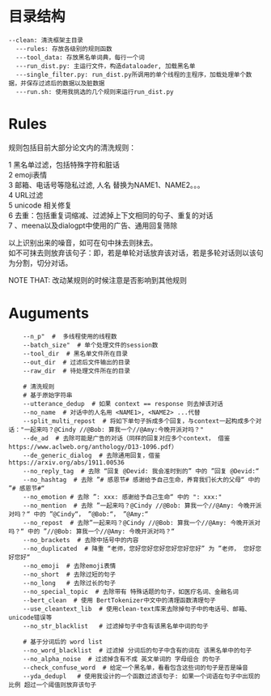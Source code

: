 # 目录结构

    --clean: 清洗框架主目录  
      ---rules: 存放各级别的规则函数   
      ---tool_data: 存放黑名单词典，每行一个词  
      ---run_dist.py: 主运行文件，构造dataloader, 加载黑名单  
      ---single_filter.py: run_dist.py所调用的单个线程的主程序，加载处理单个数据，并保存过滤后的数据以及脏数据  
      ---run.sh: 使用我挑选的几个规则来运行run_dist.py   

# Rules
规则包括目前大部分论文内的清洗规则：  

1 黑名单过滤，包括特殊字符和脏话  
2 emoji表情  
3 邮箱、电话号等隐私过滤, 人名 替换为NAME1、NAME2。。。  
4 URL过滤  
5 unicode 相关修复   
6 去重：包括重复词缩减、过滤掉上下文相同的句子、重复的对话   
7 、meena以及dialogpt中使用的广告、通用回复筛除   

以上识别出来的噪音，如可在句中抹去则抹去。  
如不可抹去则放弃该句子：即，若是单轮对话放弃该对话，若是多轮对话则以该句为分割，切分对话。  
   
NOTE THAT: 改动某规则的时候注意是否影响到其他规则  

# Auguments

        --n_p"  #  多线程使用的线程数
        --batch_size"  # 单个处理文件的session数
        --tool_dir  # 黑名单文件所在目录
        --out_dir  # 过滤后文件输出的目录
        --raw_dir  # 待处理文件所在的目录
        
        # 清洗规则
        # 基于原始字符串
        --utterance_dedup  # 如果 context == response 则去掉该对话
        --no_name  # 对话中的人名用 <NAME1>, <NAME2> ...代替
        --split_multi_repost  # 将如下单句子拆成多个回复，与context一起构成多个对话："一起来吗？@Cindy //@Bob: 算我一个//@Amy:今晚开派对吗？"
        --de_ad  # 去除可能是广告的对话（同样的回复对应多个context， 借鉴 https://www.aclweb.org/anthology/D13-1096.pdf）
        --de_generic_dialog  # 去除通用回复，借鉴 https://arxiv.org/abs/1911.00536
        --no_reply_tag  # 去除 “回复 @Devid: 我会准时到的” 中的 ”回复 @Devid:“
        --no_hashtag  # 去除 ”# 感恩节# 感谢给予自己生命，养育我们长大的父母“ 中的 ”# 感恩节#“
        --no_emotion # 去除 ”: xxx: 感谢给予自己生命“ 中的 ": xxx:"
        --no_mention  # 去除 ”一起来吗？@Cindy //@Bob: 算我一个//@Amy: 今晚开派对吗？“ 中的 ”@Cindy“， ”@Bob:“， ”@Amy:“
        --no_repost  # 去除”一起来吗？@Cindy //@Bob: 算我一个//@Amy: 今晚开派对吗？“ 中的 ”//@Bob: 算我一个//@Amy: 今晚开派对吗？“
        --no_brackets  # 去除中括号中的内容
        --no_duplicated  # 降重 “老师，您好您好您好您好您好您好” 为 ”老师， 您好您好您好“
        --no_emoji  # 去除emoji表情
        --no_short  # 去除过短的句子
        --no_long   # 去除过长的句子
        --no_special_topic  # 去除带有 特殊话题的句子，如医疗名词、金融名词
        --bert_clean  # 使用 BertTokenizer中文中的清理函数清理句子
        --use_cleantext_lib  # 使用clean-text库来去除掉句子中的电话号、邮箱、unicode错误等
        --no_str_blacklist   # 过滤掉句子中含有该黑名单中词的句子
    
        # 基于分词后的 word list
        --no_word_blacklist  # 过滤掉 分词后的句子中含有的词在 该黑名单中的句子
        --no_alpha_noise  # 过滤掉含有不成 英文单词的 字母组合 的句子
        --check_confuse_word  # 给定一个黑名单，看看包含这些词的句子是否是噪音
        --yda_dedupl   # 使用我设计的一个函数过滤该句子: 如果一个词语在句子中出现的比例 超过一个阈值则放弃该句子